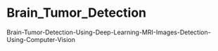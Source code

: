# Brain_Tumor_Detection
Brain-Tumor-Detection-Using-Deep-Learning-MRI-Images-Detection-Using-Computer-Vision
